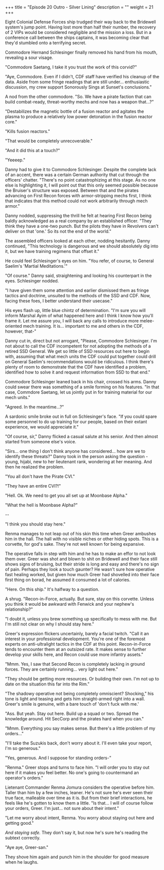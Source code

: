 +++
title = "Episode 20 Outro - Silver Lining"
description = ""
weight = 21
+++

Eight Colonial Defense Forces ship trudged their way back to the Bridewell system's jump point. Having lost more than half their number, the recovery of 2 VIPs would be considered negligible and the mission a loss. But in a conference call between the ships captains, it was becoming clear that they'd stumbled onto a terrifying secret.

Commodore Hernand Schlesinger finally removed his hand from his mouth, revealing a sour visage.

"Commodore Saetang, I take it you trust the work of this corvid?"

"Aye, Commodore. Even if I didn't, CDF staff have verified his cleanup of the data. Aside from some fringe readings that are still under... enthusiastic discussion, my crew support Sonorously Sings at Sunset's conclusions."

A nod from the other commodore. "So. We have a pirate faction that can build combat-ready, threat-worthy mechs and now has a weapon that...?"

"Destabilizes the magnetic bottle of a fusion reactor and agitates the plasma to produce a relatively low power detonation in the fusion reactor core."

"Kills fusion reactors."

"That would be completely unrecoverable."

"And it did this at a touch?"

"Yeeeep." 

Danny had to give it to Commodore Schlesinger. Despite the complete lack of an accent, there was a certain German authority that cut through the officers' chatter. "There's no point catastrophizing at this stage. As no one else is highlighting it, I will point out that this only seemed possible because the Bruiser's structure was exposed. Between that and the pirates advancing on First Recon forces with armor-stripping mechs first, I think that indicates that this method could not work arbitrarily through mech armor."

Danny nodded, suppressing the thrill he felt at hearing First Recon being baldly acknowledged as a real company by an established officer. "They think they have a one-two punch. But the pilots they have in Revolvers can't deliver on that 'one.' So its not the end of the world."

The assembled officers looked at each other, nodding hesitantly. Danny continued, "This technology is dangerous and we should absolutely dig into it, but we have training regimens that offset it."

He could feel Schlesinger's eyes on him. "You refer, of course, to General Saelim's 'Martial Meditations.'"

"Of course." Danny said, straightening and looking his counterpart in the eyes. Schlesinger nodded. 

"I have given them some attention and earlier dismissed them as fringe tactics and doctrine, unsuited to the methods of the SSD and CDF. Now, facing these foes, I better understand their usecase."

His eyes flash up, little blue chintz of determination. "I'm sure you will inform Marshal Ayim of what happened here and I think I know how you'll frame it. Let me assure you, I will back any calls to introduce more melee-oriented mech training. It is... important to me and others in the CDF, however, that-"

Danny cut in, direct but not arrogant, "Please, Commodore Schlesinger. I'm not about to call the CDF incompetent for not adopting the methods of a retired SSD General. We get so little of SSD resources out here to begin with, assuming that what mech units the CDF could put together could drill on General Saelim's recommendations would be ridiculous. I think there's plenty of room to demonstrate that the CDF have identified a problem, identified how to solve it and request information from SSD to that end."

Commodore Schlesinger leaned back in his chair, crossed his arms. Danny could swear there was something of a smile forming on his features. "In that case, Commdore Saetang, let us jointly put in for training material for our mech units."

"Agreed. In the meantime...?"  

A sardonic smile broke out in full on Schlesinger's face. "If you could spare some personnel to do up training for our people, based on their extant experience, we would appreciate it."

"Of course, sir," Danny flicked a casual salute at his senior. And then almost started from someone else's voice.

"Sirs... one thing I don't think anyone has considered... how are we to identify these threats?" Danny took in the person asking the question - young, hijabi, new to her lieutenant rank, wondering at her meaning. And then he realized the problem.

"You all don't have the Pirate CVI."

"They have an entire CVI?!"

"Hell. Ok. We need to get you all set up at Moonbase Alpha."

"What the hell is Moonbase Alpha?"

--

"I think you should stay here."

Renma manages to not leap out of his skin this time when Greer ambushes him in the hall. The hall with no visible niches or other hiding spots. This is a corvette, for god's sake. They're not well known for being expansive. 

The operative falls in step with him and he has to make an effor to not look them over. Greer was shot and blown to shit on Bridewell and their face still shows signs of bruising, but their stride is long and easy and there's no sign of pain. Perhaps they look a touch gaunter? He wasn't sure how operative fast healing worked, but given how much Greer had shovelled into their face first thing on borad, he assumed it consumed a lot of calories.  

"Here. On this ship." It's halfway to a question.

A shrug. "Recon-in-Force, actually. But sure, stay on this corvette. Unless you think it would be awkward with Fenwick and your nephew's relationship?"

"I doubt it, unless you brew something up specifically to mess with me. But I'm still not clear on why I should stay here."

Greer's expression flickers uncertainly, barely a facial twitch. "Call it an interest in your professional development. You're one of the foremost experts on anti-ultralight tactics in the CDF at this point. Recon-in-Force tends to encounter them at an outsized rate. It makes sense to further develop your skills here, and Recon could use more infantry assets."

"Mmm. Yes, I saw that Second Recon is completely lacking in ground forces. They are certainly running... very light out here."

"They should be getting more resources. Or building their own. I'm not up to date on the situation this far into the Rim."

"The shadowy operative not being completely omniscient? Shocking," his tone is light and teasing and gets him straight-armed right into a wall. Greer's smile is genuine, with a bare touch of 'don't fuck with me.'

"Ass. But yeah. Stay out here. Build up a squad or two. Spread the knowledge around. Hit SecCorp and the pirates hard when you can."  

"Mmm. Everything you say makes sense. But there's a little problem of my orders..."

"I'll take the Suzukis back, don't worry about it. I'll even take your report, I'm so generous."

"Yes, generous. And I suppose for standing orders-"

"Renma." Greer stops and turns to face him. "I will order you to stay out here if it makes you feel better. No one's going to countermand an operator's orders."

Lietenant Commander Renma Jomura considers the operative before him. Taller than him by a few inches, leaner. He's not sure he's ever seen their true face, malleable over time as it is. But from their brief interactions, he feels like he's gotten to know them a little. "Is that... I will of course follow your orders, Greer. I'm just... not sure about their intent."

"Let me worry about intent, Renma. You worry about staying out here and getting good."

*And staying safe.* They don't say it, but now he's sure he's reading the subtext correctly.

"Aye aye, Greer-san."

They shove him again and punch him in the shoulder for good measure when he laughs.